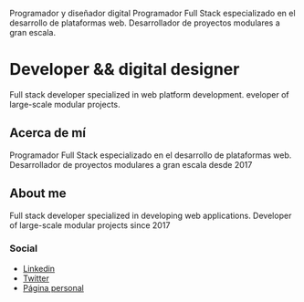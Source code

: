 Programador y diseñador digital
Programador Full Stack especializado en el desarrollo de plataformas web.
Desarrollador de proyectos modulares a gran escala.
# Developer && digital designer
Full stack developer specialized in web platform development.
eveloper of large-scale modular projects.

## Acerca de mí
Programador Full Stack especializado en el desarrollo de plataformas web. Desarrollador de proyectos modulares a gran escala desde 2017

## About me
Full stack developer specialized in developing web applications. Developer of large-scale modular projects since 2017

### Social
- [Linkedin](https://www.linkedin.com/in/omarmtya)
- [Twitter](https://twitter.com/omarmtya)
- [Página personal](http://omarmtya.com)
